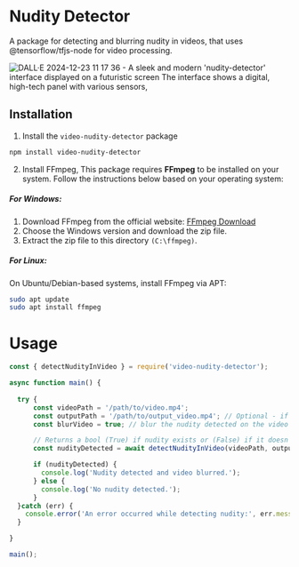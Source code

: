 # Nudity Detector
A package for detecting and blurring nudity in videos, that uses @tensorflow/tfjs-node for video processing.

![DALL·E 2024-12-23 11 17 36 - A sleek and modern 'nudity-detector' interface displayed on a futuristic screen  The interface shows a digital, high-tech panel with various sensors, ](https://github.com/user-attachments/assets/c08c1202-a833-47a1-bda5-e430f51bd246)


## Installation
1. Install the ```video-nudity-detector``` package

```bash
npm install video-nudity-detector
```
2. Install FFmpeg, This package requires **FFmpeg** to be installed on your system. Follow the instructions below based on your operating system:

##### For Windows:
1. Download FFmpeg from the official website: [FFmpeg Download](https://ffmpeg.org/download.html)
2. Choose the Windows version and download the zip file.
3. Extract the zip file to this directory ```(C:\ffmpeg)```.

##### For Linux:
On Ubuntu/Debian-based systems, install FFmpeg via APT:

```bash
sudo apt update
sudo apt install ffmpeg
```

# Usage

```js
const { detectNudityInVideo } = require('video-nudity-detector');

async function main() {
  
  try {
      const videoPath = '/path/to/video.mp4';
      const outputPath = '/path/to/output_video.mp4'; // Optional - if you don't want to blur the video
      const blurVideo = true; // blur the nudity detected on the video 

      // Returns a bool (True) if nudity exists or (False) if it doesn't
      const nudityDetected = await detectNudityInVideo(videoPath, outputPath, blurVideo);

      if (nudityDetected) {
        console.log('Nudity detected and video blurred.');
      } else {
        console.log('No nudity detected.');
      }
  }catch (err) {
    console.error('An error occurred while detecting nudity:', err.message);
  }

}

main();
```
